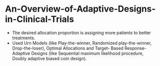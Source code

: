 # An-Overview-of-Adaptive-Designs-in-Clinical-Trials
- The desired allocation proportion is assigning more patients to better treatments.
- Used Urn Models (like Play-the-winner, Randomized play-the-winner, Drop-the-loser), Optimal Allocations and Target-
Based Response-Adaptive Designs (like Sequential maximum likelihood procedure, Doubly adaptive biased coin design).

